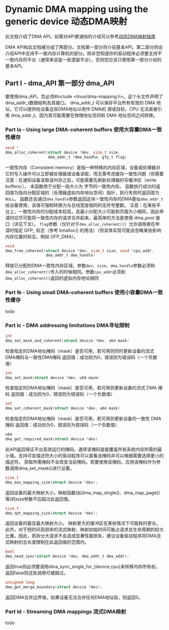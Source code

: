 # Dynamic DMA mapping using the generic device  动态DMA映射
此文档介绍了DMA API。如需对API更通俗的介绍可以参考[动态DMA映射指南](https://www.kernel.org/doc/html/latest/core-api/dma-api-howto.html)

DMA API和此文档被分成了两部分。文档第一部分将介绍基本API。第二部分则会介绍API中支持不一致内存计算机的部分。除非您知道你的驱动程序必须要支持不一致内存的平台（通常来说是一些遗留平台），否则您应该只使用第一部分介绍的基本API。

## Part I - dma_API 第一部分 dma_API
要使用dma_API，您必须#include <linux/dma-mapping.h>。这个头文件声明了dma_addr_t数据结构及其接口。 
dma_addr_t 可以保存平台所有有效的 DMA 地址。它可以提供给设备这些DMA地址以用作 DMA的 源或目标。CPU 无法直接引用 dma_addr_t，因为其可能需要在物理地址空间和 DMA 地址空间之间转换。

### Part Ia - Using large DMA-coherent buffers 使用大容量DMA一致性缓存
```C
void *
dma_alloc_coherent(struct device *dev, size_t size,
                   dma_addr_t *dma_handle, gfp_t flag)
```
一致性内存（Consistent memory）是指一种特殊的内存区域，设备或处理器对它的写入操作可以立即被处理器或设备读取，而无需考虑缓存一致性问题（但需要注意：在通知设备读取该内存之前，可能需要先刷新处理器的写缓冲区（write buffers））。
本函数用于分配一段大小为 <size> 字节的一致性内存。
函数执行成功时返回值为指向分配区域的（处理器虚拟内存地址空间）指针，执行失败时返回值为`NULL`。
函数还会通过`dma_handle`参数返回这块一致性内存的DMA基址`dma_addr_t`给设备使用，该值可强制转换为与总线宽度相同的无符号整数。
注意：在某些平台上，一致性内存的分配成本较高，且最小分配大小可能和页面大小相同，因此申请时应尽可能将一致性内存的请求合并起来。最简单的方法是使用 dma_pool 接口（详见下文）。
`flag`参数（仅针对于`dma_alloc_coherent()`）允许调用者在申请时指定 GFP_ 标志（参考 kmalloc() 的用法）（但具体实现可能会忽略某些影响内存位置的标志，例如 GFP_DMA）。
```C
void
dma_free_coherent(struct device *dev, size_t size, void *cpu_addr,
                  dma_addr_t dma_handle)
```
释放已分配的DMA一致性内存区域。参数`dev`、`size`、`dma_handle`参数必须和`dma_alloc_coherent()`传入的时候相同。参数`cpu_addr`必须和`dma_alloc_coherent()`返回的虚拟内存地址相同
### Part Ib - Using small DMA-coherent buffers 使用小容量DMA一致性缓存
todo
### Part Ic - DMA addressing limitations DMA寻址限制
```C
int
dma_set_mask_and_coherent(struct device *dev, u64 mask)
```
检查指定的DMA地址掩码（mask）是否可用，若可用则同时更新设备的流式DMA掩码与一致性DMA掩码
返回值：成功则为0，错误则为错误码（一个负数值）
```C
int
dma_set_mask(struct device *dev, u64 mask)
```
检查指定的DMA地址掩码（mask）是否可用，若可用则更新设备的流式 DMA 掩码
返回值：成功则为0，错误则为错误码（一个负数值）
```C
int
dma_set_coherent_mask(struct device *dev, u64 mask)
```
检查指定的DMA地址掩码（mask）是否可用，若可用则更新设备的一致性 DMA 掩码
返回值：成功则为0，错误则为错误码（一个负数值）
```C
u64
dma_get_required_mask(struct device *dev)
```
此API返回保证平台高效运行的掩码。通常该掩码是能覆盖所有系统内存所需的最小值。支持可变描述符大小的驱动程序可以查看该掩码并可以根据需要选择更小的描述符。
获取所需掩码不会改变当前掩码。若要使用该掩码，应用该掩码作为参数调用dma_set_mask()进行设置。
```C
size_t
dma_max_mapping_size(struct device *dev);
```
返回设备的最大映射大小。映射函数(如dma_map_single()、dma_map_page()等)的size参数不应超过此返回值。
```C
size_t
dma_opt_mapping_size(struct device *dev);
```
返回设备的最佳最大映射大小。
映射更大的缓冲区在某些情况下可能耗时更长。此外，对于短时间高频率的流式映射，映射初始时间可能占请求总生命周期的较大比重。因此，若拆分大请求不会造成显著性能损失，建议设备驱动程序将DMA流式映射的总长度限制在此返回值的范围内。
```C
bool
dma_need_sync(struct device *dev, dma_addr_t dma_addr);
```
返回true则必须要调用dma_sync_single_for_{device,cpu}来转移内存所有权，返回false则这些调用可被跳过。
```C
unsigned long
dma_get_merge_boundary(struct device *dev);
```
返回DMA合并边界值。如果设备无法合并任何DMA地址段，则返回0。

### Part Id - Streaming DMA mappings 流式DMA映射
todo